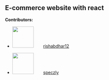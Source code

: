 ## E-commerce website with react

**Contributors:**

* <img src="https://avatars.githubusercontent.com/u/54991618?v=4" width="70px" height="70px">  &nbsp;&nbsp;&nbsp;&nbsp;&nbsp;&nbsp; [rishabdhar12](https://github.com/rishabdhar12)

* <img src="https://avatars.githubusercontent.com/u/59584190?s=60&v=4" width="70px" height="70px"> &nbsp;&nbsp;&nbsp;&nbsp;&nbsp;&nbsp; [speczly](https://github.com/officialPrasanta)
